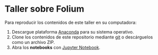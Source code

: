 # Taller sobre Folium

Para reproducir los contenidos de este taller en su computadora:

1. Descargue plataforma [Anaconda](https://www.anaconda.com/) para su sistema operativo.
2. Clone los contenidos de este repositorio mediante [git](https://git-scm.com/) o descárguelos como un archivo ZIP.
3. Abra los __notebooks__ con [Jupyter Notebook](https://jupyter.org/).
